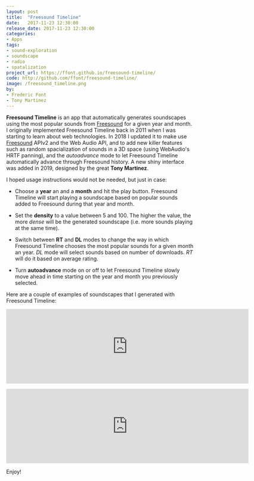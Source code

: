 ```yaml
---
layout: post
title:  "Freesound Timeline"
date:   2017-11-23 12:30:00
release_date: 2017-11-23 12:30:00
categories: 
- Apps
tags: 
- sound-exploration
- soundscape
- radio
- spatalization
project_url: https://ffont.github.io/freesound-timeline/
code: http://github.com/ffont/freesound-timeline/
image: /freesound_timeline.png
by: 
- Frederic Font
- Tony Martinez
---
```


**Freesound Timeline** is an app that automatically generates soundscapes using the most popular sounds from [Freesound](https://freesound.org) for a given year and month. I originally implemented Freesound Timeline back in 2011 when I was starting to learn about web technologies. 
In 2018 I updated it to make use <a href="https://freesound.org" target="_blank">Freesound</a> APIv2 and the Web Audio API, and to add new killer features such as random spacialization of sounds in a 3D space (using WebAudio's HRTF panning), and the <i>autoadvance</i> mode to let Freesound Timeline automatically advance through Freesound history. A new shiny interface was added in 2019, designed by the great **Tony Martinez**.

I hoped usage instructions would not be needed, but just in case: 
 
 * Choose a **year** an and a **month** and hit the play button. Freesound Timeline will start playing a soundscape based on popular sounds added to Freesound during that year and month.

 * Set the **density** to a value between 5 and 100. The higher the value, the more *dense* will be the generated soundscape (i.e. more sounds playing at the same time).

 * Switch between **RT** and **DL** modes to change the way in which Freesound Timeline chooses the most popular sounds for a given month an year. *DL* mode will select sounds based on number of downloads. *RT* will do it based on average rating.

 * Turn **autoadvance** mode on or off to let Freesound Timeline slowly move ahead in time starting on the year and month you previously selected.

Here are a couple of examples of soundscapes that I generated with Freesound Timeline:

<p><iframe src="https://freesound.org/embed/sound/iframe/456500/simple/full_size/" width="650" height="200" frameborder="0" scrolling="no"></iframe></p>
<p><iframe src="https://freesound.org/embed/sound/iframe/456501/simple/full_size/" width="650" height="200" frameborder="0" scrolling="no"></iframe></p>

Enjoy!




